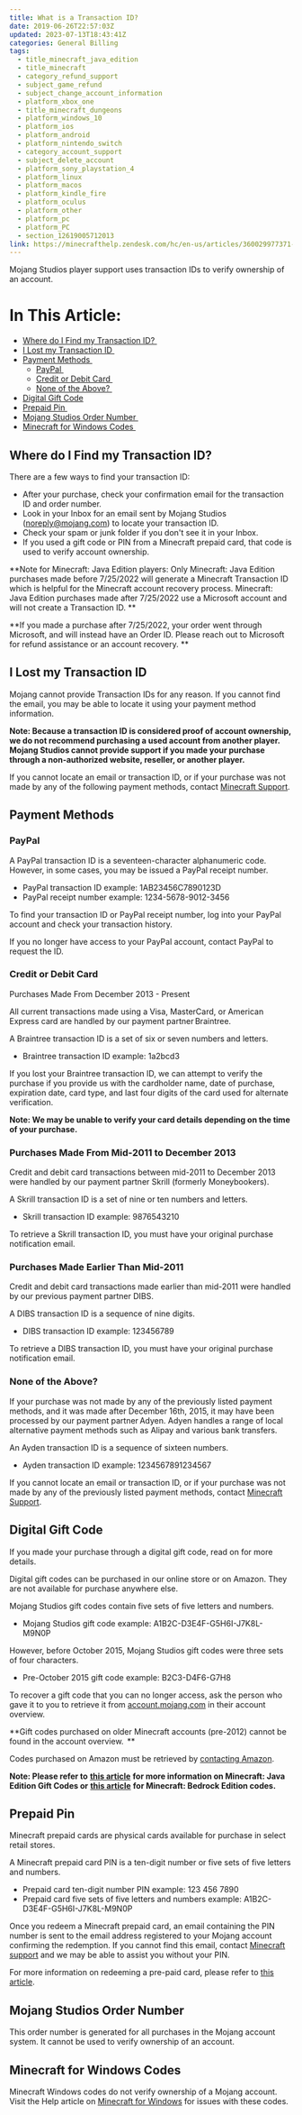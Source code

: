 ```yaml
---
title: What is a Transaction ID?
date: 2019-06-26T22:57:03Z
updated: 2023-07-13T18:43:41Z
categories: General Billing
tags:
  - title_minecraft_java_edition
  - title_minecraft
  - category_refund_support
  - subject_game_refund
  - subject_change_account_information
  - platform_xbox_one
  - title_minecraft_dungeons
  - platform_windows_10
  - platform_ios
  - platform_android
  - platform_nintendo_switch
  - category_account_support
  - subject_delete_account
  - platform_sony_playstation_4
  - platform_linux
  - platform_macos
  - platform_kindle_fire
  - platform_oculus
  - platform_other
  - platform_pc
  - platform_PC
  - section_12619005712013
link: https://minecrafthelp.zendesk.com/hc/en-us/articles/360029977371-What-is-a-Transaction-ID-
---
```


Mojang Studios player support uses transaction IDs to verify ownership of an account.

# In This Article: 

-   [Where do I Find my Transaction ID? ](https://minecrafthelp.zendesk.com/hc/en-us/articles/360029977371-What-is-a-Transaction-ID-#h_01H44FMVRDT7TR44V082554179)
-   [I Lost my Transaction ID ](https://minecrafthelp.zendesk.com/hc/en-us/articles/360029977371-What-is-a-Transaction-ID-#h_01H44FN0WGWWY3X7JSS1K8SRAZ)
-   [Payment Methods ](https://minecrafthelp.zendesk.com/hc/en-us/articles/360029977371-What-is-a-Transaction-ID-#h_01H44FN575EEJKX6P03GYMRYYQ)
    -   [PayPal ](https://minecrafthelp.zendesk.com/hc/en-us/articles/360029977371-What-is-a-Transaction-ID-#h_01H44FNAR807WRSR4CMC0KWSZP)
    -   [Credit or Debit Card ](https://minecrafthelp.zendesk.com/hc/en-us/articles/360029977371-What-is-a-Transaction-ID-#h_01H44FNFEQR8DF9QVVKD4XKQ8H)
    -   [None of the Above? ](https://minecrafthelp.zendesk.com/hc/en-us/articles/360029977371-What-is-a-Transaction-ID-#h_01H44FNKYFE8ZACGYFKCNHN4WB)
-   [Digital Gift Code](https://minecrafthelp.zendesk.com/hc/en-us/articles/360029977371-What-is-a-Transaction-ID-#h_01H44FP1GQKVRBDY7W4E9BH0F1)
-   [Prepaid Pin ](https://minecrafthelp.zendesk.com/hc/en-us/articles/360029977371-What-is-a-Transaction-ID-#h_01H44FP6R56VPTKCBC5YB2V318)
-   [Mojang Studios Order Number ](https://minecrafthelp.zendesk.com/hc/en-us/articles/360029977371-What-is-a-Transaction-ID-#h_01H44FPB8Z0GN8TT811GNTZ8CF)
-   [Minecraft for Windows Codes ](https://minecrafthelp.zendesk.com/hc/en-us/articles/360029977371-What-is-a-Transaction-ID-#h_01H44FPJ5E9K4SVN7YDT2GXB3M)

## Where do I Find my Transaction ID? 

There are a few ways to find your transaction ID: 

-   After your purchase, check your confirmation email for the transaction ID and order number. 
-   Look in your Inbox for an email sent by Mojang Studios (noreply@mojang.com) to locate your transaction ID. 
-   Check your spam or junk folder if you don\'t see it in your Inbox. 
-   If you used a gift code or PIN from a Minecraft prepaid card, that code is used to verify account ownership. 

**Note for Minecraft: Java Edition players: Only Minecraft: Java Edition purchases made before 7/25/2022 will generate a Minecraft Transaction ID which is helpful for the Minecraft account recovery process. Minecraft: Java Edition purchases made after 7/25/2022 use a Microsoft account and will not create a Transaction ID. **

**If you made a purchase after 7/25/2022, your order went through Microsoft, and will instead have an Order ID. Please reach out to Microsoft for refund assistance or an account recovery. **

## I Lost my Transaction ID 

Mojang cannot provide Transaction IDs for any reason. If you cannot find the email, you may be able to locate it using your payment method information.

**Note: Because a transaction ID is considered proof of account ownership, we do not recommend purchasing a used account from another player. Mojang Studios cannot provide support if you made your purchase through a non-authorized website, reseller, or another player.**

If you cannot locate an email or transaction ID, or if your purchase was not made by any of the following payment methods, contact [Minecraft Support](https://aka.ms/Minecraft-Support). 

## Payment Methods 

### PayPal 

A PayPal transaction ID is a seventeen-character alphanumeric code. However, in some cases, you may be issued a PayPal receipt number. 

-   PayPal transaction ID example: 1AB23456C7890123D 
-   PayPal receipt number example: 1234-5678-9012-3456 

To find your transaction ID or PayPal receipt number, log into your PayPal account and check your transaction history. 

If you no longer have access to your PayPal account, contact PayPal to request the ID. 

### Credit or Debit Card 

Purchases Made From December 2013 - Present 

All current transactions made using a Visa, MasterCard, or American Express card are handled by our payment partner Braintree. 

A Braintree transaction ID is a set of six or seven numbers and letters. 

-   Braintree transaction ID example: 1a2bcd3 

If you lost your Braintree transaction ID, we can attempt to verify the purchase if you provide us with the cardholder name, date of purchase, expiration date, card type, and last four digits of the card used for alternate verification. 

**Note: We may be unable to verify your card details depending on the time of your purchase.** 

### Purchases Made From Mid-2011 to December 2013 

Credit and debit card transactions between mid-2011 to December 2013 were handled by our payment partner Skrill (formerly Moneybookers). 

A Skrill transaction ID is a set of nine or ten numbers and letters. 

-   Skrill transaction ID example: 9876543210 

To retrieve a Skrill transaction ID, you must have your original purchase notification email. 

### Purchases Made Earlier Than Mid-2011 

Credit and debit card transactions made earlier than mid-2011 were handled by our previous payment partner DIBS. 

A DIBS transaction ID is a sequence of nine digits.  

-   DIBS transaction ID example: 123456789  

To retrieve a DIBS transaction ID, you must have your original purchase notification email. 

### None of the Above? 

If your purchase was not made by any of the previously listed payment methods, and it was made after December 16th, 2015, it may have been processed by our payment partner Adyen. Adyen handles a range of local alternative payment methods such as Alipay and various bank transfers.   

An Ayden transaction ID is a sequence of sixteen numbers.  

-   Ayden transaction ID example: 1234567891234567  

If you cannot locate an email or transaction ID, or if your purchase was not made by any of the previously listed payment methods, contact [Minecraft Support](https://aka.ms/Minecraft-Support). 

## Digital Gift Code 

If you made your purchase through a digital gift code, read on for more details. 

Digital gift codes can be purchased in our online store or on Amazon. They are not available for purchase anywhere else. 

Mojang Studios gift codes contain five sets of five letters and numbers. 

-   Mojang Studios gift code example: A1B2C-D3E4F-G5H6I-J7K8L-M9N0P 

However, before October 2015, Mojang Studios gift codes were three sets of four characters. 

-   Pre-October 2015 gift code example: B2C3-D4F6-G7H8 

To recover a gift code that you can no longer access, ask the person who gave it to you to retrieve it from [account.mojang.com](https://account.mojang.com/) in their account overview. 

**Gift codes purchased on older Minecraft accounts (pre-2012) cannot be found in the account overview.  ** 

Codes purchased on Amazon must be retrieved by [contacting Amazon](https://www.amazon.com/gp/help/customer/contact-us). 

**Note: Please refer to** [**this article**](https://help.minecraft.net/hc/en-us/articles/4409758085005-Minecraft-Java-Edition-Gift-Code-Issues-FAQ) **for more information on Minecraft: Java Edition Gift Codes or** [**this article**](https://help.minecraft.net/hc/en-us/articles/4409745793677-Minecraft-Bedrock-Gift-Code-Issues-FAQ-) **for Minecraft: Bedrock Edition codes.** 

## Prepaid Pin 

Minecraft prepaid cards are physical cards available for purchase in select retail stores.  

A Minecraft prepaid card PIN is a ten-digit number or five sets of five letters and numbers. 

-   Prepaid card ten-digit number PIN example: 123 456 7890 
-   Prepaid card five sets of five letters and numbers example: A1B2C-D3E4F-G5H6I-J7K8L-M9N0P 

Once you redeem a Minecraft prepaid card, an email containing the PIN number is sent to the email address registered to your Mojang account confirming the redemption. If you cannot find this email, contact [Minecraft support](https://aka.ms/Minecraft-Support) and we may be able to assist you without your PIN.  

For more information on redeeming a pre-paid card, please refer to [this article](https://help.minecraft.net/hc/en-us/articles/5846082805645). 

## Mojang Studios Order Number 

This order number is generated for all purchases in the Mojang account system. It cannot be used to verify ownership of an account. 

## Minecraft for Windows Codes 

Minecraft Windows codes do not verify ownership of a Mojang account. Visit the Help article on [Minecraft for Windows](https://help.minecraft.net/hc/en-us/articles/4408874603533-Minecraft-for-Windows-FAQ) for issues with these codes.
